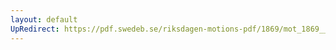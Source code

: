 ```yaml
---
layout: default
UpRedirect: https://pdf.swedeb.se/riksdagen-motions-pdf/1869/mot_1869__ak__reg/mot_1869__ak__reg_003.pdf
---
```

